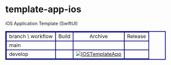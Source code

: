 # template-app-ios
iOS Application Template (SwiftUI)

<div style="margin:0px;padding:0px;" align="center">
  <table width="98%" style="border-collapse: collapse;border:2px double #000080;text-align:left;">
    <tbody>
      <tr>
        <td style="border:2px double #000080;text-align:left;">branch \ workflow</td>
        <td style="border:2px double #000080;text-align:center;">Build</td>
        <td style="border:2px double #000080;text-align:center;">Archive</td>
        <td style="border:2px double #000080;text-align:center;">Release</td>
      </tr>
      <tr>
        <td style="border:2px double #000080;text-align:left;">main</td>
        <td style="border:2px double #000080;text-align:left;">&nbsp;</td>
        <td style="border:2px double #000080;text-align:left;">&nbsp;</td>
        <td style="border:2px double #000080;text-align:left;">&nbsp;</td>
      </tr>
      <tr>
        <td style="border:2px double #000080;text-align:left;">develop</td>
        <td style="border:2px double #000080;text-align:left;">&nbsp;</td>
        <td style="border:2px double #000080;text-align:left;">
          <a href="https://github.com/shilokuma-inc/template-app-ios/actions/workflows/archive-develop.yml">
            <img src="https://github.com/shilokuma-inc/template-app-ios/actions/workflows/archive-develop.yml/badge.svg" alt="IOSTemplateApp">
          </a>
        </td>
        <td style="border:2px double #000080;text-align:left;">&nbsp;</td>
      </tr>
    </tbody>
  </table>
</div>
